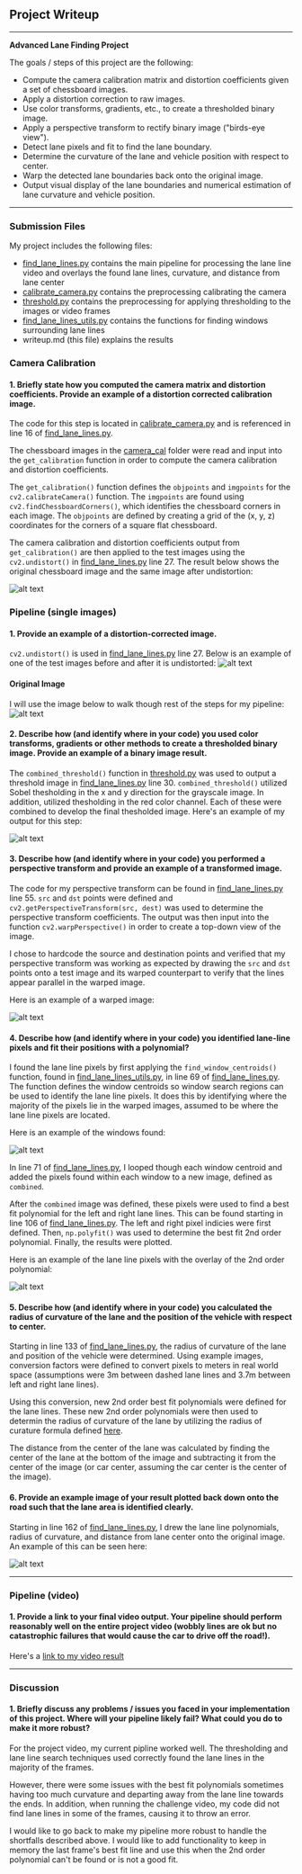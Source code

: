 ## Project Writeup

---

**Advanced Lane Finding Project**

The goals / steps of this project are the following:

* Compute the camera calibration matrix and distortion coefficients given a set of chessboard images.
* Apply a distortion correction to raw images.
* Use color transforms, gradients, etc., to create a thresholded binary image.
* Apply a perspective transform to rectify binary image ("birds-eye view").
* Detect lane pixels and fit to find the lane boundary.
* Determine the curvature of the lane and vehicle position with respect to center.
* Warp the detected lane boundaries back onto the original image.
* Output visual display of the lane boundaries and numerical estimation of lane curvature and vehicle position.

[//]: # (Image References)

[image1]: ./output_images/undistorted_chessboard.png "Undistorted Chessboard"
[image2]: ./output_images/undistorted_lane_lines.png "Undistorted Lane Lines"
[image3]: ./output_images/test_images_overlay_step1_threshold/test3.jpg "Binary Example"
[image4]: ./output_images/test_images_overlay_step2_perspective/test3.jpg "Warped Example"
[image5]: ./output_images/test_images_overlay_step3_windows/test3.jpg "Window Overlay Example"
[image6]: ./output_images/test_images_overlay_step4_polyfit/test3.jpg "Polyfit Line Example"
[image7]: ./output_images/test_images_with_lane_line_overlay/test3.jpg "Result Output"
[image8]: ./test_images/test3.jpg "Undistorted Lane Line Image"
[video1]: https://www.youtube.com/watch?v=tTAImRSo81s "Video"

---
### Submission Files

My project includes the following files:
* [find_lane_lines.py](find_lane_lines.py) contains the main pipeline for processing the lane line video and overlays the found lane lines, curvature, and distance from lane center
* [calibrate_camera.py](calibrate_camera.py) contains the preprocessing calibrating the camera
* [threshold.py](threshold.py) contains the preprocessing for applying thresholding to the images or video frames
* [find_lane_lines_utils.py](find_lane_lines_utils.py) contains the functions for finding windows surrounding lane lines
* writeup.md (this file) explains the results

### Camera Calibration

#### 1. Briefly state how you computed the camera matrix and distortion coefficients. Provide an example of a distortion corrected calibration image.

The code for this step is located in [calibrate_camera.py](calibrate_camera.py) and is referenced in line 16 of [find_lane_lines.py](find_lane_lines.py).

The chessboard images in the [camera_cal](camera_cal) folder were read and input into the `get_calibration` function in order to compute the camera calibration and distortion coefficients. 

The `get_calibration()` function defines the `objpoints` and `imgpoints` for the `cv2.calibrateCamera()` function. The `imgpoints` are found using `cv2.findChessboardCorners()`, which identifies the chessboard corners in each image. The `objpoints` are defined by creating a grid of the (x, y, z) coordinates for the corners of a square flat chessboard. 

The camera calibration and distortion coefficients output from `get_calibration()` are then applied to the test images using the `cv2.undistort()` in [find_lane_lines.py](find_lane_lines.py) line 27. The result below shows the original chessboard image and the same image after undistortion: 

![alt text][image1]

### Pipeline (single images)

#### 1. Provide an example of a distortion-corrected image.

`cv2.undistort()` is used in [find_lane_lines.py](find_lane_lines.py) line 27. Below is an example of one of the test images before and after it is undistorted:
![alt text][image2]

#### Original Image

I will use the image below to walk though rest of the steps for my pipeline:
![alt text][image8]

#### 2. Describe how (and identify where in your code) you used color transforms, gradients or other methods to create a thresholded binary image.  Provide an example of a binary image result.

The `combined_threshold()` function in [threshold.py](threshold.py) was used to output a threshold image in [find_lane_lines.py](find_lane_lines.py) line 30. `combined_threshold()` utilized Sobel thesholding in the x and y direction for the grayscale image. In addition, utilized thesholding in the red color channel. Each of these were combined to develop the final thesholded image. Here's an example of my output for this step:

![alt text][image3]

#### 3. Describe how (and identify where in your code) you performed a perspective transform and provide an example of a transformed image.

The code for my perspective transform can be found in [find_lane_lines.py](find_lane_lines.py) line 55. `src` and `dst` points were defined and `cv2.getPerspectiveTransform(src, dest)` was used to determine the perspective transform coefficients. The output was then input into the function `cv2.warpPerspective()` in order to create a top-down view of the image.  

I chose to hardcode the source and destination points and verified that my perspective transform was working as expected by drawing the `src` and `dst` points onto a test image and its warped counterpart to verify that the lines appear parallel in the warped image.

Here is an example of a warped image:

![alt text][image4]

#### 4. Describe how (and identify where in your code) you identified lane-line pixels and fit their positions with a polynomial?

I found the lane line pixels by first applying the `find_window_centroids()` function, found in [find_lane_lines_utils.py](find_lane_lines_utils.py), in line 69 of [find_lane_lines.py](find_lane_lines.py). The function defines the window centroids so window search regions can be used to identify the lane line pixels. It does this by identifying where the majority of the pixels lie in the warped images, assumed to be where the lane line pixels are located. 

Here is an example of the windows found:

![alt text][image5]

In line 71 of [find_lane_lines.py](find_lane_lines.py), I looped though each window centroid and added the pixels found within each window to a new image, defined as `combined`. 

After the `combined` image was defined, these pixels were used to find a best fit polynomial for the left and right lane lines. This can be found starting in line 106 of [find_lane_lines.py](find_lane_lines.py). The left and right pixel indicies were first defined. Then, `np.polyfit()` was used to determine the best fit 2nd order polynomial. Finally, the results were plotted. 

Here is an example of the lane line pixels with the overlay of the 2nd order polynomial:

![alt text][image6]

#### 5. Describe how (and identify where in your code) you calculated the radius of curvature of the lane and the position of the vehicle with respect to center.

Starting in line 133 of [find_lane_lines.py](find_lane_lines.py), the radius of curvature of the lane and position of the vehicle were determined. Using example images, conversion factors were defined to convert pixels to meters in real world space (assumptions were 3m between dashed lane lines and 3.7m between left and right lane lines). 

Using this conversion, new 2nd order best fit polynomials were defined for the lane lines. These new 2nd order polynomials were then used to determin the radius of curvature of the lane by utilizing the radius of curature formula defined [here](http://www.intmath.com/applications-differentiation/8-radius-curvature.php).

The distance from the center of the lane was calculated by finding the center of the lane at the bottom of the image and subtracting it from the center of the image (or car center, assuming the car center is the center of the image). 

#### 6. Provide an example image of your result plotted back down onto the road such that the lane area is identified clearly.

Starting in line 162 of [find_lane_lines.py](find_lane_lines.py), I drew the lane line polynomials, radius of curvature, and distance from lane center onto the original image. An example of this can be seen here:

![alt text][image7]

---

### Pipeline (video)

#### 1. Provide a link to your final video output.  Your pipeline should perform reasonably well on the entire project video (wobbly lines are ok but no catastrophic failures that would cause the car to drive off the road!).

Here's a [link to my video result](https://www.youtube.com/watch?v=tTAImRSo81s)

---

### Discussion

#### 1. Briefly discuss any problems / issues you faced in your implementation of this project.  Where will your pipeline likely fail?  What could you do to make it more robust?

For the project video, my current pipline worked well. The thresholding and lane line search techniques used correctly found the lane lines in the majority of the frames. 

However, there were some issues with the best fit polynomials sometimes having too much curvature and departing away from the lane line towards the ends. In addition, when running the challenge video, my code did not find lane lines in some of the frames, causing it to throw an error. 

I would like to go back to make my pipeline more robust to handle the shortfalls described above. I would like to add functionality to keep in memory the last frame's best fit line and use this when the 2nd order polynomial can't be found or is not a good fit.  
